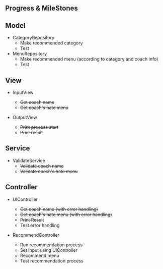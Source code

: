 Progress & MileStones
---
## Model
- CategoryRepository
  - Make recommended category
  - Test
- MenuRepository
  - Make recommended menu (according to category and coach info)
  - Test

## View
- InputView
  - ~~Get coach name~~
  - ~~Get coach's hate menu~~
  
- OutputView
  - ~~Print process start~~
  - ~~Print result~~

## Service
- ValidateService
  - ~~Validate coach name~~
  - ~~Validate coach's hate menu~~

## Controller
- UIController
  - ~~Get coach name (with error handling)~~
  - ~~Get coach's hate menu (with error handling)~~
  - ~~Print Result~~
  - Test error handling

- RecommendController
    - Run recommendation process
    - Set input using UIController
    - Recommend menu
    - Test recommendation process
